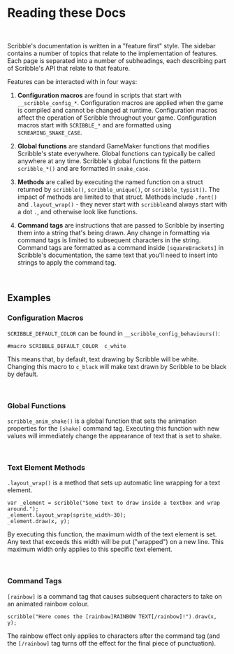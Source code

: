 # Reading these Docs

&nbsp;

Scribble's documentation is written in a "feature first" style. The sidebar contains a number of topics that relate to the implementation of features. Each page is separated into a number of subheadings, each describing part of Scribble's API that relate to that feature.

Features can be interacted with in four ways:

1. **Configuration macros** are found in scripts that start with `__scribble_config_*`. Configuration macros are applied when the game is compiled and cannot be changed at runtime. Configuration macros affect the operation of Scribble throughout your game. Configuration macros start with `SCRIBBLE_*` and are formatted using `SCREAMING_SNAKE_CASE`.

2. **Global functions** are standard GameMaker functions that modifies Scribble's state everywhere. Global functions can typically be called anywhere at any time. Scribble's global functions fit the pattern `scribble_*()` and are formatted in `snake_case`.

3. **Methods** are called by executing the named function on a struct returned by `scribble()`, `scribble_unique()`, or `scribble_typist()`. The impact of methods are limited to that struct. Methods include `.font()` and `.layout_wrap()` - they never start with `scribble`and always start with a dot `.`, and otherwise look like functions.

4. **Command tags** are instructions that are passed to Scribble by inserting them into a string that's being drawn. Any change in formatting via command tags is limited to subsequent characters in the string. Command tags are formatted as a command inside `[squareBrackets]` in Scribble's documentation, the same text that you'll need to insert into strings to apply the command tag.


&nbsp;

## Examples

### Configuration Macros

`SCRIBBLE_DEFAULT_COLOR` can be found in `__scribble_config_behaviours()`:

```gml
#macro SCRIBBLE_DEFAULT_COLOR  c_white
```

This means that, by default, text drawing by Scribble will be white. Changing this macro to `c_black` will make text drawn by Scribble to be black by default.

&nbsp;

### Global Functions

`scribble_anim_shake()` is a global function that sets the animation properties for the `[shake]` command tag. Executing this function with new values will immediately change the appearance of text that is set to shake.

&nbsp;

### Text Element Methods

`.layout_wrap()` is a method that sets up automatic line wrapping for a text element.

```gml
var _element = scribble("Some text to draw inside a textbox and wrap around.");
_element.layout_wrap(sprite_width-30);
_element.draw(x, y);
```

By executing this function, the maximum width of the text element is set. Any text that exceeds this width will be put ("wrapped") on a new line. This maximum width only applies to this specific text element.

&nbsp;

### Command Tags

`[rainbow]` is a command tag that causes subsequent characters to take on an animated rainbow colour.

```gml
scribble("Here comes the [rainbow]RAINBOW TEXT[/rainbow]!").draw(x, y);
```

The rainbow effect only applies to characters after the command tag (and the `[/rainbow]` tag turns off the effect for the final piece of punctuation).